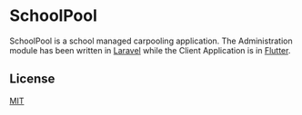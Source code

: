 # SchoolPool 

SchoolPool is a school managed carpooling application. The Administration module has been written in [Laravel](https://laravel.com/) while the Client Application is in [Flutter](https://flutter.dev/).

## License

[MIT](https://choosealicense.com/licenses/mit/)